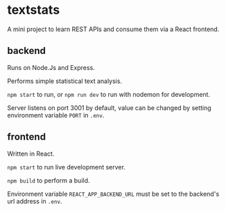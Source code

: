 # textstats
A mini project to learn REST APIs and consume them via a React frontend.
## backend
Runs on Node.Js and Express.

Performs simple statistical text analysis.

`npm start` to run, or `npm run dev` to run with nodemon for development.

Server listens on port 3001 by default, value can be changed by setting environment variable `PORT` in `.env`.

## frontend
Written in React.

`npm start` to run live development server.

`npm build` to perform a build.

Environment variable `REACT_APP_BACKEND_URL` must be set to the backend's url address in `.env`.
